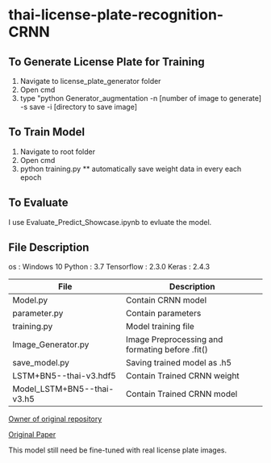# thai-license-plate-recognition-CRNN
 
## To Generate License Plate for Training
1. Navigate to license_plate_generator folder
2. Open cmd
3. type "python Generator_augmentation -n [number of image to generate] -s save -i [directory to save image]

## To Train Model
1. Navigate to root folder
2. Open cmd
3. python training.py
** automatically save weight data in every each epoch

## To Evaluate
I use Evaluate_Predict_Showcase.ipynb to evluate the model.

## File Description
os : Windows 10
Python : 3.7
Tensorflow : 2.3.0
Keras : 2.4.3

| File  | Description |
| ------------- | ------------- |
| Model.py  | Contain CRNN model  |
| parameter.py  | Contain parameters  |
| training.py  | Model training file  |
| Image_Generator.py  | Image Preprocessing and formating before .fit()  |
| save_model.py  | Saving trained model as .h5  |
| LSTM+BN5--thai-v3.hdf5  | Contain Trained CRNN weight  |
| Model_LSTM+BN5--thai-v3.h5  | Contain Trained CRNN model |  


[Owner of original repository](https://github.com/qjadud1994/CRNN-Keras)

[Original Paper](https://arxiv.org/pdf/1507.05717.pdf)

This model still need be fine-tuned with real license plate images.
